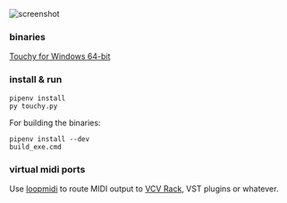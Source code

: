 
![screenshot](https://raw.github.com/ptytb/touchy/res/res/touchy.png)

### binaries

[Touchy for Windows 64-bit](https://github.com/ptytb/touchy/releases/download/v0.1/touchy-bin-win64.zip)

### install & run

```
pipenv install
py touchy.py
```

For building the binaries:

```
pipenv install --dev
build_exe.cmd
```


### virtual midi ports

Use [loopmidi](http://www.tobias-erichsen.de/software/loopmidi.html) to route MIDI output to [VCV Rack](https://github.com/VCVRack/Rack), VST plugins or whatever.
